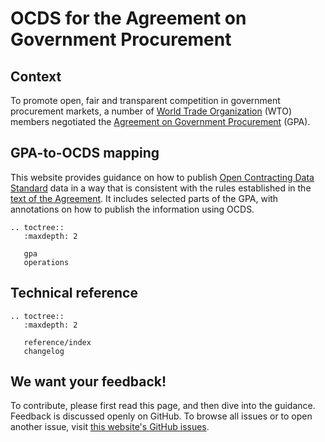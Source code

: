 # OCDS for the Agreement on Government Procurement

## Context

To promote open, fair and transparent competition in government procurement markets, a number of [World Trade Organization](https://www.wto.org/) (WTO) members negotiated the [Agreement on Government Procurement](https://www.wto.org/english/tratop_e/gproc_e/gp_gpa_e.htm) (GPA).

## GPA-to-OCDS mapping

This website provides guidance on how to publish [Open Contracting Data Standard](http://standard.open-contracting.org/) data in a way that is consistent with the rules established in the [text of the Agreement](https://www.wto.org/english/docs_e/legal_e/rev-gpr-94_01_e.htm). It includes selected parts of the GPA, with annotations on how to publish the information using OCDS.

```eval_rst
.. toctree::
   :maxdepth: 2

   gpa
   operations
```

## Technical reference

```eval_rst
.. toctree::
   :maxdepth: 2

   reference/index
   changelog
```

## We want your feedback!

To contribute, please first read this page, and then dive into the guidance. Feedback is discussed openly on GitHub. To browse all issues or to open another issue, visit [this website's GitHub issues](https://github.com/open-contracting-extensions/government-procurement-agreement/issues).
